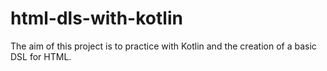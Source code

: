 # html-dls-with-kotlin
The aim of this project is to practice with Kotlin and the creation of a basic DSL for HTML.
